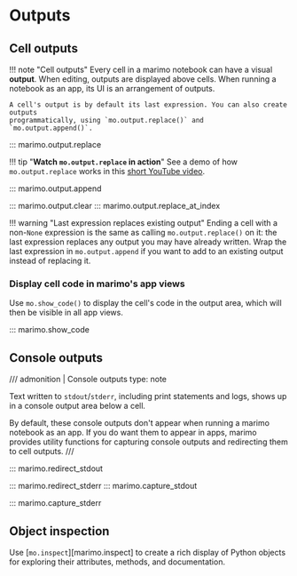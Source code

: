 # Outputs

## Cell outputs

!!! note "Cell outputs"
    Every cell in a marimo notebook can have a visual **output**. When editing,
    outputs are displayed above cells. When running a notebook as an app,
    its UI is an arrangement of outputs.

    A cell's output is by default its last expression. You can also create outputs
    programmatically, using `mo.output.replace()` and `mo.output.append()`.

::: marimo.output.replace

!!! tip "**Watch `mo.output.replace` in action**"
    See a demo of how `mo.output.replace` works in this [short YouTube video](https://youtube.com/shorts/tCMeQb-PqNU?si=7PeFzQJzNvXsLoXN).

::: marimo.output.append

::: marimo.output.clear
::: marimo.output.replace_at_index

!!! warning "Last expression replaces existing output"
    Ending a cell with a non-`None` expression is the same as calling
    `mo.output.replace()` on it: the last expression replaces any output you may have
    already written. Wrap the last expression in `mo.output.append` if you want
    to add to an existing output instead of replacing it.

### Display cell code in marimo's app views

Use `mo.show_code()` to display the cell's code in the output area, which
will then be visible in all app views.

::: marimo.show_code

## Console outputs

/// admonition | Console outputs
    type: note

Text written to `stdout`/`stderr`, including print statements
and logs, shows up in a console output area below a cell.

By default, these console outputs don't appear when running a marimo notebook
as an app. If you do want them to appear in apps, marimo provides utility
functions for capturing console outputs and redirecting them to cell outputs.
///

::: marimo.redirect_stdout

::: marimo.redirect_stderr
::: marimo.capture_stdout

::: marimo.capture_stderr

## Object inspection

Use [`mo.inspect`][marimo.inspect] to create a rich display of Python objects
for exploring their attributes, methods, and documentation.
